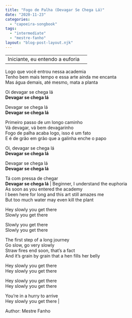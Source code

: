 ```yaml
---
title: "Fogo de Palha (Devagar Se Chega Lá)"
date: "2020-11-23"
categories: 
  - "capoeira-songbook"
tags: 
  - "intermediate"
  - "mestre-fanho"
layout: "blog-post-layout.njk"
---
```


|  |  |
| --- | --- |
| Iniciante, eu entendo a euforia  
Logo que você entrou nessa academia  
Tenho bem mais tempo e essa arte ainda me encanta  
Mas água demais, até mesmo, mata a planta  
  
Oi devagar se chega lá  
**Devagar se chega lá**  
  
Devagar se chega lá  
**Devagar se chega lá**  
  
Primeiro passo de um longo caminho  
Vá devagar, vá bem devagarinho  
Fogo de palha acaba logo, isso é um fato  
E é de grão em grão que a galinha enche o papo  
  
Oi, devagar se chega lá  
**Devagar se chega lá**  
  
Devagar se chega lá  
**Devagar se chega lá**  
  
Tá com pressa de chegar  
**Devagar se chega lá** | Beginner, I understand the euphoria  
As soon as you entered the academy  
I been here for long and this art still amazes me  
But too much water may even kill the plant  
  
Hey slowly you get there  
Slowly you get there  
  
Slowly you get there  
Slowly you get there  
  
The first step of a long journey  
Go slow, go very slowly  
Straw fires end soon, that’s a fact  
And it’s grain by grain that a hen fills her belly  
  
Hey slowly you get there  
Hey slowly you get there  
  
Hey slowly you get there  
Hey slowly you get there  
  
You’re in a hurry to arrive  
Hey slowly you get there |

<figcaption>

Author: Mestre Fanho

</figcaption>
